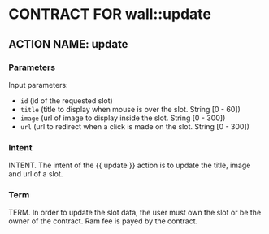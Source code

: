 # CONTRACT FOR wall::update

## ACTION NAME: update

### Parameters
Input parameters:

* `id` (id of the requested slot)
* `title` (title to display when mouse is over the slot. String [0 - 60])
* `image` (url of image to display inside the slot. String [0 - 300])
* `url` (url to redirect when a click is made on the slot. String [0 - 300])

### Intent
INTENT. The intent of the {{ update }} action is to update the title, image and url of a slot.

### Term
TERM. In order to update the slot data, the user must own the slot or be the owner of the contract. Ram fee is payed by the contract.
